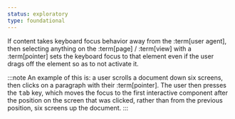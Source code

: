 ```yaml
---
status: exploratory
type: foundational
---
```


If content takes keyboard focus behavior away from the :term[user agent], then selecting anything on the :term[page] / :term[view] with a :term[pointer] sets the keyboard focus to that element even if the user drags off the element so as to not activate it.

:::note
An example of this is: a user scrolls a document down six screens, then clicks on a paragraph with their :term[pointer]. The user then presses the <kbd>tab</kbd> key, which moves the focus to the first interactive component after the position on the screen that was clicked, rather than from the previous position, six screens up the document.
:::